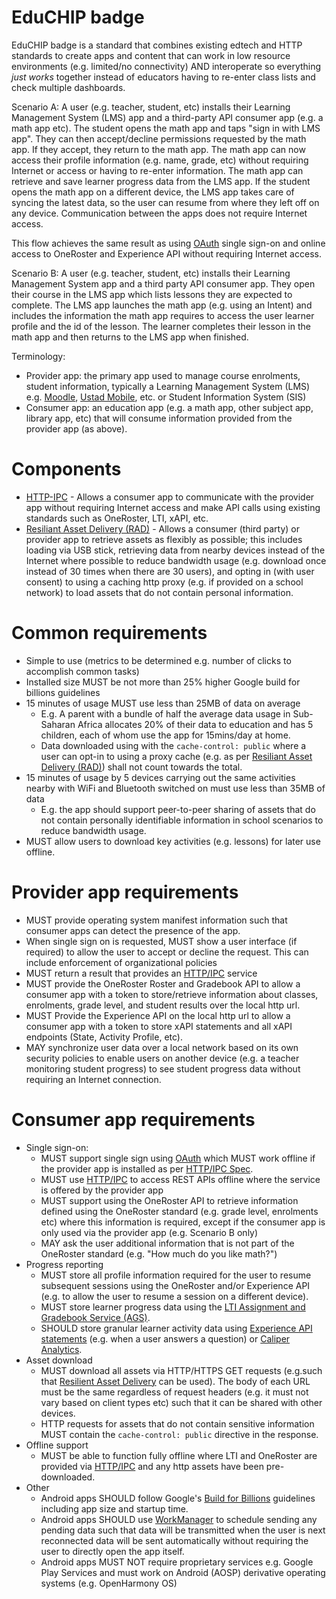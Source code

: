 # EduCHIP badge

EduCHIP badge is a standard that combines existing edtech and HTTP standards to create apps and content that can work in low resource environments (e.g. limited/no connectivity) AND interoperate so everything *just works* together instead of educators having to re-enter class lists and check multiple dashboards.

Scenario A: A user (e.g. teacher, student, etc) installs their Learning Management System (LMS) app and a third-party API consumer app (e.g. a math app etc). The student opens the math app and taps "sign in with LMS app". They can then accept/decline permissions requested by the math app. If they accept, they return to the math app. The math app can now access their profile information (e.g. name, grade, etc) without requiring Internet or access or having to re-enter information. The math app can retrieve and save learner progress data from the LMS app. If the student opens the math app on a different device, the LMS app takes care of syncing the latest data, so the user can resume from where they left off on any device. Communication between the apps does not require Internet access.

This flow achieves the same result as using [OAuth](https://oauth.net/2/) single sign-on and online access to OneRoster and Experience API without requiring Internet access.

Scenario B: A user (e.g. teacher, student, etc) installs their Learning Management System app and a third party API consumer app. They open their course in the LMS app which lists lessons they are expected to complete. The LMS app launches the math app (e.g. using an Intent) and includes the information the math app requires to access the user learner profile and the id of the lesson. The learner completes their lesson in the math app and then returns to the LMS app when finished.

Terminology:

* Provider app: the primary app used to manage course enrolments, student information, typically a Learning Management System (LMS) e.g. [Moodle](https://moodle.org), [Ustad Mobile](https://www.ustadmobile.com), etc. or Student Information System (SIS) 
* Consumer app: an education app (e.g. a math app, other subject app, library app, etc) that will consume information provided from the provider app (as above).

# Components

* [HTTP-IPC]([SINGLE-SIGN-ON-OFFLINE-API.md](https://github.com/UstadMobile/HTTP-IPC-Spec)) - Allows a consumer app to communicate with the provider app without requiring Internet access and make API calls using existing standards such as OneRoster, LTI, xAPI, etc.
* [Resiliant Asset Delivery (RAD)](RAD.md) - Allows a consumer (third party) or provider app to retrieve assets as flexibly as possible; this includes loading via USB stick, retrieving data from nearby devices instead of the Internet where possible to reduce bandwidth usage (e.g. download once instead of 30 times when there are 30 users), and opting in (with user consent) to using a caching http proxy (e.g. if provided on a school network) to load assets that do not contain personal information.

# Common requirements

* Simple to use (metrics to be determined e.g. number of clicks to accomplish common tasks)
* Installed size MUST be not more than 25% higher Google build for billions guidelines
* 15 minutes of usage MUST use less than 25MB of data on average
  * E.g. A parent with a bundle of half the average data usage in Sub-Saharan Africa allocates 20% of their data to education and has 5 children, each of whom use the app for 15mins/day at home.
  * Data downloaded using with the ```cache-control: public``` where a user can opt-in to using a proxy cache  (e.g. as per [Resiliant Asset Delivery (RAD)](RAD.md)) shall not count towards the total.
* 15 minutes of usage by 5 devices carrying out the same activities nearby with WiFi and Bluetooth switched on must use less than 35MB of data
  * E.g. the app should support peer-to-peer sharing of assets that do not contain personally identifiable information in school scenarios to reduce bandwidth usage. 
* MUST allow users to download key activities (e.g. lessons) for later use offline. 

# Provider app requirements

* MUST provide operating system manifest information such that consumer apps can detect the presence of the app.
* When single sign on is requested, MUST show a user interface (if required) to allow the user to accept or decline the request. This can include enforcement of organizational policies
* MUST return a result that provides an [HTTP/IPC](https://github.com/UstadMobile/HTTP-IPC-Spec?tab=readme-ov-file#offline-oauth-flow) service
* MUST provide the OneRoster Roster and Gradebook API to allow a consumer app with a token to store/retrieve information about classes, enrolments, grade level, and student results over the local http url.
* MUST Provide the Experience API on the local http url to allow a consumer app with a token to store xAPI  statements and all xAPI endpoints (State, Activity Profile, etc).
* MAY synchronize user data over a local network based on its own security policies to enable users on another device (e.g. a teacher monitoring student progress) to see student progress data without requiring an Internet connection.

# Consumer app requirements

* Single sign-on:
  * MUST support single sign using [OAuth](https://oauth.net/2/) which MUST work offline if the provider app is installed as per [HTTP/IPC Spec](https://github.com/UstadMobile/HTTP-IPC-Spec?tab=readme-ov-file#offline-oauth-flow).
  * MUST use [HTTP/IPC](https://github.com/UstadMobile/HTTP-IPC-Spec?tab=readme-ov-file#offline-oauth-flow) to access REST APIs offline where the service is offered by the provider app
  * MUST support using the OneRoster API to retrieve information defined using the OneRoster standard (e.g. grade level, enrolments etc) where this information is required, except if the consumer app is only used via the provider app (e.g. Scenario B only)
  * MAY ask the user additional information that is not part of the OneRoster standard (e.g. "How much do you like math?")  
* Progress reporting
  * MUST store all profile information required for the user to resume subsequent sessions using the OneRoster and/or Experience API (e.g. to allow the user to resume a session on a different device).
  * MUST store learner progress data using the [LTI Assignment and Gradebook Service (AGS)](https://www.imsglobal.org/spec/lti-ags/v2p0).
  * SHOULD store granular learner activity data using [Experience API statements](https://www.xapi.com/) (e.g. when a user answers a question) or [Caliper Analytics](https://www.1edtech.org/standards/caliper).
* Asset download
  * MUST download all assets via HTTP/HTTPS GET requests (e.g.such that [Resilient Asset Delivery](RAD.md) can be used). The body of each URL must be the same regardless of request headers (e.g. it must not vary based on client types etc) such that it can be shared with other devices.
  * HTTP requests for assets that do not contain sensitive information MUST contain the ```cache-control: public``` directive in the response.
* Offline support
  * MUST be able to function fully offline where LTI and OneRoster are provided via [HTTP/IPC](https://github.com/UstadMobile/HTTP-IPC-Spec) and any http assets have been pre-downloaded.
* Other
  * Android apps SHOULD follow Google's [Build for Billions](https://developer.android.com/docs/quality-guidelines/build-for-billions) guidelines including app size and startup time.
  * Android apps SHOULD use [WorkManager](https://developer.android.com/topic/libraries/architecture/workmanager) to schedule sending any pending data such that data will be transmitted when the user is next reconnected data will be sent automatically without requiring the user to directly open the app itself.
  * Android apps MUST NOT require proprietary services e.g. Google Play Services and must work on Android (AOSP) derivative operating systems (e.g. OpenHarmony OS)






